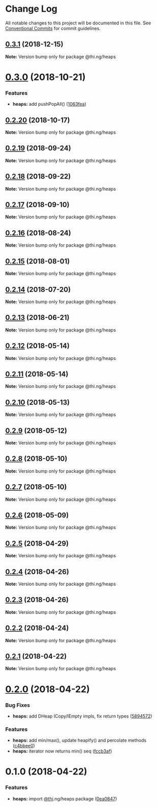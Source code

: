 # Change Log

All notable changes to this project will be documented in this file.
See [Conventional Commits](https://conventionalcommits.org) for commit guidelines.

## [0.3.1](https://github.com/thi-ng/umbrella/compare/@thi.ng/heaps@0.3.0...@thi.ng/heaps@0.3.1) (2018-12-15)

**Note:** Version bump only for package @thi.ng/heaps





# [0.3.0](https://github.com/thi-ng/umbrella/compare/@thi.ng/heaps@0.2.20...@thi.ng/heaps@0.3.0) (2018-10-21)


### Features

* **heaps:** add pushPopAll() ([1063fea](https://github.com/thi-ng/umbrella/commit/1063fea))





## [0.2.20](https://github.com/thi-ng/umbrella/compare/@thi.ng/heaps@0.2.19...@thi.ng/heaps@0.2.20) (2018-10-17)

**Note:** Version bump only for package @thi.ng/heaps





<a name="0.2.19"></a>
## [0.2.19](https://github.com/thi-ng/umbrella/compare/@thi.ng/heaps@0.2.18...@thi.ng/heaps@0.2.19) (2018-09-24)

**Note:** Version bump only for package @thi.ng/heaps





<a name="0.2.18"></a>
## [0.2.18](https://github.com/thi-ng/umbrella/compare/@thi.ng/heaps@0.2.17...@thi.ng/heaps@0.2.18) (2018-09-22)

**Note:** Version bump only for package @thi.ng/heaps





<a name="0.2.17"></a>
## [0.2.17](https://github.com/thi-ng/umbrella/compare/@thi.ng/heaps@0.2.16...@thi.ng/heaps@0.2.17) (2018-09-10)

**Note:** Version bump only for package @thi.ng/heaps





<a name="0.2.16"></a>
## [0.2.16](https://github.com/thi-ng/umbrella/compare/@thi.ng/heaps@0.2.15...@thi.ng/heaps@0.2.16) (2018-08-24)




**Note:** Version bump only for package @thi.ng/heaps

<a name="0.2.15"></a>
## [0.2.15](https://github.com/thi-ng/umbrella/compare/@thi.ng/heaps@0.2.14...@thi.ng/heaps@0.2.15) (2018-08-01)




**Note:** Version bump only for package @thi.ng/heaps

<a name="0.2.14"></a>
## [0.2.14](https://github.com/thi-ng/umbrella/compare/@thi.ng/heaps@0.2.13...@thi.ng/heaps@0.2.14) (2018-07-20)




**Note:** Version bump only for package @thi.ng/heaps

<a name="0.2.13"></a>
## [0.2.13](https://github.com/thi-ng/umbrella/compare/@thi.ng/heaps@0.2.12...@thi.ng/heaps@0.2.13) (2018-06-21)




**Note:** Version bump only for package @thi.ng/heaps

<a name="0.2.12"></a>
## [0.2.12](https://github.com/thi-ng/umbrella/compare/@thi.ng/heaps@0.2.11...@thi.ng/heaps@0.2.12) (2018-05-14)




**Note:** Version bump only for package @thi.ng/heaps

<a name="0.2.11"></a>
## [0.2.11](https://github.com/thi-ng/umbrella/compare/@thi.ng/heaps@0.2.10...@thi.ng/heaps@0.2.11) (2018-05-14)




**Note:** Version bump only for package @thi.ng/heaps

<a name="0.2.10"></a>
## [0.2.10](https://github.com/thi-ng/umbrella/compare/@thi.ng/heaps@0.2.9...@thi.ng/heaps@0.2.10) (2018-05-13)




**Note:** Version bump only for package @thi.ng/heaps

<a name="0.2.9"></a>
## [0.2.9](https://github.com/thi-ng/umbrella/compare/@thi.ng/heaps@0.2.8...@thi.ng/heaps@0.2.9) (2018-05-12)




**Note:** Version bump only for package @thi.ng/heaps

<a name="0.2.8"></a>
## [0.2.8](https://github.com/thi-ng/umbrella/compare/@thi.ng/heaps@0.2.7...@thi.ng/heaps@0.2.8) (2018-05-10)




**Note:** Version bump only for package @thi.ng/heaps

<a name="0.2.7"></a>
## [0.2.7](https://github.com/thi-ng/umbrella/compare/@thi.ng/heaps@0.2.6...@thi.ng/heaps@0.2.7) (2018-05-10)




**Note:** Version bump only for package @thi.ng/heaps

<a name="0.2.6"></a>
## [0.2.6](https://github.com/thi-ng/umbrella/compare/@thi.ng/heaps@0.2.5...@thi.ng/heaps@0.2.6) (2018-05-09)




**Note:** Version bump only for package @thi.ng/heaps

<a name="0.2.5"></a>
## [0.2.5](https://github.com/thi-ng/umbrella/compare/@thi.ng/heaps@0.2.4...@thi.ng/heaps@0.2.5) (2018-04-29)




**Note:** Version bump only for package @thi.ng/heaps

<a name="0.2.4"></a>
## [0.2.4](https://github.com/thi-ng/umbrella/compare/@thi.ng/heaps@0.2.3...@thi.ng/heaps@0.2.4) (2018-04-26)




**Note:** Version bump only for package @thi.ng/heaps

<a name="0.2.3"></a>
## [0.2.3](https://github.com/thi-ng/umbrella/compare/@thi.ng/heaps@0.2.2...@thi.ng/heaps@0.2.3) (2018-04-26)




**Note:** Version bump only for package @thi.ng/heaps

<a name="0.2.2"></a>
## [0.2.2](https://github.com/thi-ng/umbrella/compare/@thi.ng/heaps@0.2.1...@thi.ng/heaps@0.2.2) (2018-04-24)




**Note:** Version bump only for package @thi.ng/heaps

<a name="0.2.1"></a>
## [0.2.1](https://github.com/thi-ng/umbrella/compare/@thi.ng/heaps@0.2.0...@thi.ng/heaps@0.2.1) (2018-04-22)




**Note:** Version bump only for package @thi.ng/heaps

<a name="0.2.0"></a>
# [0.2.0](https://github.com/thi-ng/umbrella/compare/@thi.ng/heaps@0.1.0...@thi.ng/heaps@0.2.0) (2018-04-22)


### Bug Fixes

* **heaps:** add DHeap ICopy/IEmpty impls, fix return types ([5894572](https://github.com/thi-ng/umbrella/commit/5894572))


### Features

* **heaps:** add min/max(), update heapify() and percolate methods ([c4bbee0](https://github.com/thi-ng/umbrella/commit/c4bbee0))
* **heaps:** iterator now returns min() seq ([fccb3af](https://github.com/thi-ng/umbrella/commit/fccb3af))




<a name="0.1.0"></a>
# 0.1.0 (2018-04-22)


### Features

* **heaps:** import [@thi](https://github.com/thi).ng/heaps package ([0ea0847](https://github.com/thi-ng/umbrella/commit/0ea0847))
